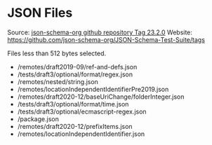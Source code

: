 # JSON Files
Source: [json-schema-org github repository Tag 23.2.0](https://github.com/json-schema-org/JSON-Schema-Test-Suite/tags)
Website: https://github.com/json-schema-org/JSON-Schema-Test-Suite/tags

Files less than 512 bytes selected.

- /remotes/draft2019-09/ref-and-defs.json
- /tests/draft3/optional/format/regex.json
- /remotes/nested/string.json
- /remotes/locationIndependentIdentifierPre2019.json
- /remotes/draft2020-12/baseUriChange/folderInteger.json
- /tests/draft3/optional/format/time.json
- /tests/draft3/optional/ecmascript-regex.json
- /package.json
- /remotes/draft2020-12/prefixItems.json
- /remotes/locationIndependentIdentifier.json

